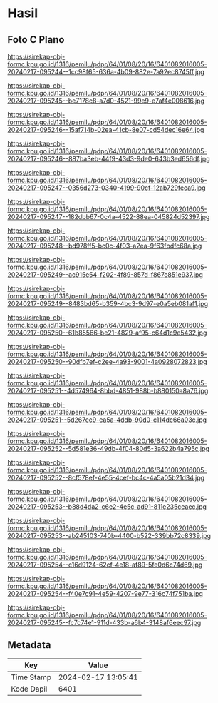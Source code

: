 # Hasil

## Foto C Plano

https://sirekap-obj-formc.kpu.go.id/1316/pemilu/pdpr/64/01/08/20/16/6401082016005-20240217-095244--1cc98f65-636a-4b09-882e-7a92ec8745ff.jpg

https://sirekap-obj-formc.kpu.go.id/1316/pemilu/pdpr/64/01/08/20/16/6401082016005-20240217-095245--be7178c8-a7d0-4521-99e9-e7af4e008616.jpg

https://sirekap-obj-formc.kpu.go.id/1316/pemilu/pdpr/64/01/08/20/16/6401082016005-20240217-095246--15af714b-02ea-41cb-8e07-cd54dec16e64.jpg

https://sirekap-obj-formc.kpu.go.id/1316/pemilu/pdpr/64/01/08/20/16/6401082016005-20240217-095246--887ba3eb-44f9-43d3-9de0-643b3ed656df.jpg

https://sirekap-obj-formc.kpu.go.id/1316/pemilu/pdpr/64/01/08/20/16/6401082016005-20240217-095247--0356d273-0340-4199-90cf-12ab729feca9.jpg

https://sirekap-obj-formc.kpu.go.id/1316/pemilu/pdpr/64/01/08/20/16/6401082016005-20240217-095247--182dbb67-0c4a-4522-88ea-045824d52397.jpg

https://sirekap-obj-formc.kpu.go.id/1316/pemilu/pdpr/64/01/08/20/16/6401082016005-20240217-095248--bd978ff5-bc0c-4f03-a2ea-9f63fbdfc68a.jpg

https://sirekap-obj-formc.kpu.go.id/1316/pemilu/pdpr/64/01/08/20/16/6401082016005-20240217-095249--ac915e54-f202-4f89-857d-f867c851e937.jpg

https://sirekap-obj-formc.kpu.go.id/1316/pemilu/pdpr/64/01/08/20/16/6401082016005-20240217-095249--8483bd65-b359-4bc3-9d97-e0a5eb081af1.jpg

https://sirekap-obj-formc.kpu.go.id/1316/pemilu/pdpr/64/01/08/20/16/6401082016005-20240217-095250--61b85566-be21-4829-af95-c64d1c9e5432.jpg

https://sirekap-obj-formc.kpu.go.id/1316/pemilu/pdpr/64/01/08/20/16/6401082016005-20240217-095250--90dfb7ef-c2ee-4a93-9001-4a0928072823.jpg

https://sirekap-obj-formc.kpu.go.id/1316/pemilu/pdpr/64/01/08/20/16/6401082016005-20240217-095251--4d574964-8bbd-4851-988b-b880150a8a76.jpg

https://sirekap-obj-formc.kpu.go.id/1316/pemilu/pdpr/64/01/08/20/16/6401082016005-20240217-095251--5d267ec9-ea5a-4ddb-90d0-c114dc66a03c.jpg

https://sirekap-obj-formc.kpu.go.id/1316/pemilu/pdpr/64/01/08/20/16/6401082016005-20240217-095252--5d581e36-49db-4f04-80d5-3a622b4a795c.jpg

https://sirekap-obj-formc.kpu.go.id/1316/pemilu/pdpr/64/01/08/20/16/6401082016005-20240217-095252--8cf578ef-4e55-4cef-bc4c-4a5a05b21d34.jpg

https://sirekap-obj-formc.kpu.go.id/1316/pemilu/pdpr/64/01/08/20/16/6401082016005-20240217-095253--b88d4da2-c6e2-4e5c-ad91-811e235ceaec.jpg

https://sirekap-obj-formc.kpu.go.id/1316/pemilu/pdpr/64/01/08/20/16/6401082016005-20240217-095253--ab245103-740b-4400-b522-339bb72c8339.jpg

https://sirekap-obj-formc.kpu.go.id/1316/pemilu/pdpr/64/01/08/20/16/6401082016005-20240217-095254--c16d9124-62cf-4e18-af89-5fe0d6c74d69.jpg

https://sirekap-obj-formc.kpu.go.id/1316/pemilu/pdpr/64/01/08/20/16/6401082016005-20240217-095254--f40e7c91-4e59-4207-9e77-316c74f751ba.jpg

https://sirekap-obj-formc.kpu.go.id/1316/pemilu/pdpr/64/01/08/20/16/6401082016005-20240217-095245--fc7c74e1-911d-433b-a6b4-3148af6eec97.jpg


## Metadata

| Key        | Value               |
| ---------- | ------------------- |
| Time Stamp | 2024-02-17 13:05:41 |
| Kode Dapil | 6401                |



